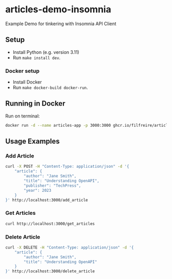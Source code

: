# articles-demo-insomnia

Example Demo for tinkering with Insomnia API Client

## Setup

- Install Python (e.g. version 3.11)
- Run `make install dev`.

### Docker setup

- Install Docker
- Run `make docker-build docker-run`.

## Running in Docker

Run on terminal:

```bash
docker run -d --name articles-app -p 3000:3000 ghcr.io/filfreire/articles-demo-insomnia:latest
```

## Usage Examples

### Add Article

```bash
curl -X POST -H "Content-Type: application/json" -d '{
    "article": {
        "author": "Jane Smith",
        "title": "Understanding OpenAPI",
        "publisher": "TechPress",
        "year": 2023
    }
}' http://localhost:3000/add_article
```

### Get Articles

```bash
curl http://localhost:3000/get_articles
```

### Delete Article

```bash
curl -X DELETE -H "Content-Type: application/json" -d '{
    "article": {
        "author": "Jane Smith",
        "title": "Understanding OpenAPI"
    }
}' http://localhost:3000/delete_article
```
